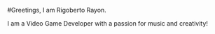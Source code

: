 #Greetings, I am Rigoberto Rayon.
         
I am a Video Game Developer with a passion for music and creativity!


 
 

